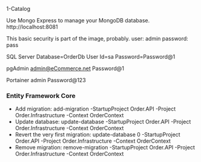 
1-Catalog

Use Mongo Express to manage your MongoDB database.
http://localhost:8081

This basic security is part of the image, probably.
user: admin
password: pass

SQL Server
Database=OrderDb
User Id=sa
Password=Password@1

pgAdmin
admin@eCommerce.net
Password@1

Portainer
admin
Password@123

### Entity Framework Core
- Add migration: add-migration <MigrationName> -StartupProject Order.API -Project Order.Infrastructure -Context OrderContext 
- Update database: update-database -StartupProject Order.API -Project Order.Infrastructure -Context OrderContext
- Revert the very first migration: update-database 0 -StartupProject Order.API -Project Order.Infrastructure -Context OrderContext
- Remove migration: remove-migration -StartupProject Order.API -Project Order.Infrastructure -Context OrderContext